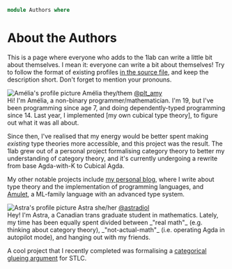 ```agda
module Authors where
```

# About the Authors

This is a page where everyone who adds to the 1lab can write a little
bit about themselves. I mean it: everyone can write a bit about
themselves! Try to follow the format of existing profiles [in the source
file], and keep the description short. Don't forget to mention your
pronouns.

[in the source file]: https://gitlab.com/plt_amy/cubical-1lab/-/blob/main/src/Authors.lagda.md

<!-- KEEP THIS SVG HERE -->

<svg width="0" height="0">
  <clipPath id="squircle" clipPathUnits="objectBoundingBox">
    <path
      fill="red"
      stroke="none"
      d="M 0,0.5 C 0,0 0,0 0.5,0 S 1,0 1,0.5 1,1 0.5,1 0,1 0,0.5"
    />
  </clipPath>
</svg>

<!-- ALTERNATE pfp-left AND pfp-right CLASSES FOR EACH PROFILE -->

<div class="profile pfp-left">
<div class="profile-pfp">
<img alt="Amélia's profile picture" src="/static/pfps/amelia.png" />
<span class="profile-name">Amélia</span>
<span class="profile-pronouns">they/them</span>
<span><a href="https://twitter.com/plt_amy">@plt_amy</a></span>
</div>

<div class="profile-profile">
Hi! I'm Amélia, a non-binary programmer/mathematician. I'm 19, but I've
been programming since age 7, and doing dependently-typed programming
since 14. Last year, I implemented [my own cubical type theory], to
figure out what it was all about.

Since then, I've realised that my energy would be better spent making
_existing_ type theories more accessible, and this project was the
result. The 1lab grew out of a personal project formalising category
theory to better my understanding of category theory, and it's currently
undergoing a rewrite from base Agda-with-K to Cubical Agda.

[my own cubical type theory]: https://git.amelia.how/amelia/cubical

My other notable projects include [my personal blog], where I write
about type theory and the implementation of programming languages, and
[Amulet], a ML-family language with an advanced type system.

[my personal blog]: https://amelia.how
[Amulet]: https://amulet.works
</div>
</div>

<div class="profile pfp-right">
<div class="profile-pfp">
<img alt="Astra's profile picture" src="/static/pfps/astra.png" />
<span class="profile-name">Astra</span>
<span class="profile-pronouns">she/her</span>
<span><a href="https://twitter.com/astradiol">@astradiol</a></span>
</div>

<div class="profile-profile">
Hey! I'm Astra, a Canadian trans graduate student in mathematics.
Lately, my time has been equally spent divided between _"real math"_
(e.g. thinking about category theory), _"not-actual-math"_ (i.e.
operating Agda in autopilot mode), and hanging out with my friends.

A cool project that I recently completed was formalising a
[categorical glueing argument] for STLC.

[categorical glueing argument]: https://github.com/FrozenWinters/stlc/blob/main/README.md
</div>
</div>
